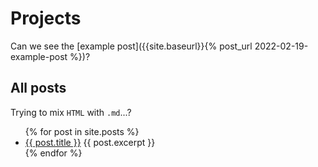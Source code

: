 # Projects

Can we see the [example post]({{site.baseurl}}{% post_url 2022-02-19-example-post %})?

## All posts
Trying to mix `HTML` with `.md`...?
<ul>
  {% for post in site.posts %}
    <li>
      <a href="{{ post.url }}">{{ post.title }}</a>
      {{ post.excerpt }}
    </li>
  {% endfor %}
</ul>